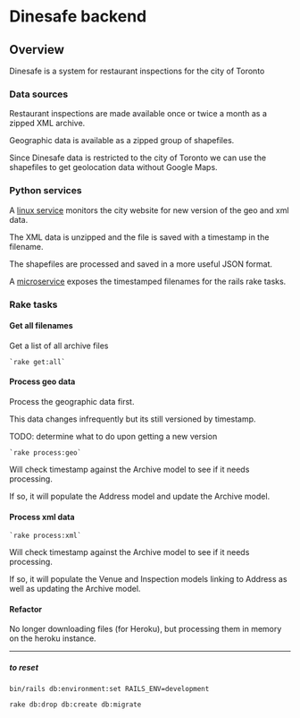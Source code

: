# Dinesafe backend 

## Overview

Dinesafe is a system for restaurant inspections for the city of Toronto

### Data sources

Restaurant inspections are made available once or twice a month as a zipped XML archive.

Geographic data is available as a zipped group of shapefiles.

Since Dinesafe data is restricted to the city of Toronto we can use the shapefiles to get geolocation data without Google Maps.

### Python services

A [linux service](https://github.com/openciti/dinesafemicroservices) monitors the city website for new version of the geo and xml data.

The XML data is unzipped and the file is saved with a timestamp in the filename.

The shapefiles are processed and saved in a more useful JSON format.

A [microservice](https://openciti.ca/cgi-bin/ds/all) exposes the timestamped filenames for the rails rake tasks. 

### Rake tasks

#### Get all filenames

Get a list of all archive files

    `rake get:all`

#### Process geo data

Process the geographic data first.

This data changes infrequently but its still versioned by timestamp.

TODO: determine what to do upon getting a new version

    `rake process:geo`

Will check timestamp against the Archive model to see if it needs processing.

If so, it will populate the Address model and update the Archive model.
    
#### Process xml data

    `rake process:xml`

Will check timestamp against the Archive model to see if it needs processing.

If so, it will populate the Venue and Inspection models linking to Address as well as updating the Archive model.

#### Refactor

No longer downloading files (for Heroku), but processing them in memory on the heroku instance.



-------

##### to reset
`bin/rails db:environment:set RAILS_ENV=development`

`rake db:drop db:create db:migrate`

